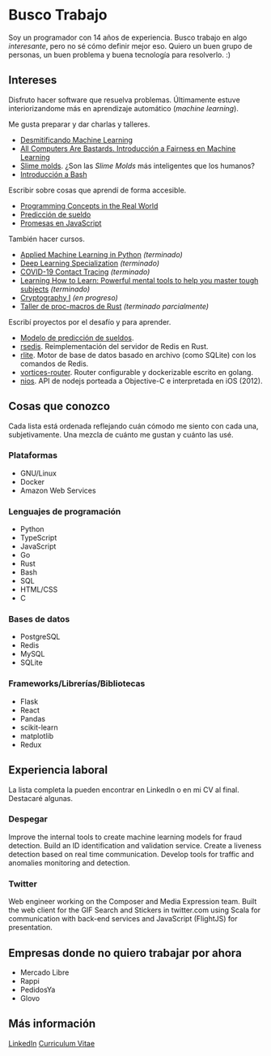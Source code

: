 # Busco Trabajo

Soy un programador con 14 años de experiencia. Busco trabajo en algo
_interesante_, pero no sé cómo definir mejor eso. Quiero un buen grupo de
personas, un buen problema y buena tecnología para resolverlo. :)

## Intereses

Disfruto hacer software que resuelva problemas. Últimamente estuve
interiorizandome más en aprendizaje automático (_machine learning_).

Me gusta preparar y dar charlas y talleres.

* [Desmitificando Machine Learning](https://www.youtube.com/watch?v=PuuPAZ6fiUk)
* [All Computers Are Bastards. Introducción a Fairness en Machine Learning](https://www.youtube.com/watch?v=y_y5HbMzmZk)
* [Slime molds](https://youtu.be/ogq1-WyPufg). ¿Son las _Slime Molds_ más inteligentes que los humanos?
* [Introducción a Bash](https://github.com/seppo0010/bash-intro.workshop)

Escribir sobre cosas que aprendí de forma accesible.

* [Programming Concepts in the Real World](https://seppo0010.github.io/pcitrw/)
* [Predicción de sueldo](https://github.com/seppo0010/sysarmy-sueldos-2020.1/blob/master/text/prediccion-de-sueldo/README.md)
* [Promesas en JavaScript](https://github.com/seppo0010/promises-js-explanation)

También hacer cursos.

* [Applied Machine Learning in Python](https://coursera.org/share/5a0484cb19ad729daa162304eef442f0) _(terminado)_
* [Deep Learning Specialization](https://www.coursera.org/account/accomplishments/specialization/AUDETGC487KH) _(terminado)_
* [COVID-19 Contact Tracing](https://coursera.org/share/457ba9c8bee4f9c8ecee7c31cf905340) _(terminado)_
* [Learning How to Learn: Powerful mental tools to help you master tough subjects](https://www.coursera.org/learn/learning-how-to-learn/) _(terminado)_
* [Cryptography I](https://www.coursera.org/learn/crypto/) _(en progreso)_
* [Taller de proc-macros de Rust](https://github.com/seppo0010/proc-macro-workshop) _(terminado parcialmente)_

Escribí proyectos por el desafío y para aprender.

* [Modelo de predicción de sueldos](https://seppo0010.github.io/sysarmy-sueldos-2020.1/).
* [rsedis](https://github.com/seppo0010/rsedis). Reimplementación del servidor de Redis en Rust.
* [rlite](https://github.com/seppo0010/rlite). Motor de base de datos basado en archivo (como SQLite) con los comandos de Redis.
* [vortices-router](https://github.com/seppo0010/vortices-router). Router configurable y dockerizable escrito en golang.
* [nios](https://github.com/seppo0010/nios). API de nodejs porteada a Objective-C e interpretada en iOS (2012).

## Cosas que conozco

Cada lista está ordenada reflejando cuán cómodo me siento con cada una,
subjetivamente. Una mezcla de cuánto me gustan y cuánto las usé.

### Plataformas

* GNU/Linux
* Docker
* Amazon Web Services

### Lenguajes de programación

* Python
* TypeScript
* JavaScript
* Go
* Rust
* Bash
* SQL
* HTML/CSS
* C

### Bases de datos

* PostgreSQL
* Redis
* MySQL
* SQLite

### Frameworks/Librerías/Bibliotecas

* Flask
* React
* Pandas
* scikit-learn
* matplotlib
* Redux

## Experiencia laboral

La lista completa la pueden encontrar en LinkedIn o en mi CV al final. Destacaré
algunas.

### Despegar

Improve the internal tools to create machine learning models for fraud
detection. Build an ID identification and validation service. Create a liveness
detection based on real time communication. Develop tools for traffic and
anomalies monitoring and detection.

### Twitter

Web engineer working on the Composer and Media Expression team. Built the web
client for the GIF Search and Stickers in twitter.com using Scala for
communication with back-end services and JavaScript (FlightJS) for presentation. 

## Empresas donde no quiero trabajar por ahora

* Mercado Libre
* Rappi
* PedidosYa
* Glovo

## Más información

[LinkedIn](https://www.linkedin.com/in/seppo0010/)
[Curriculum Vitae](cv_sebastian_waisbrot.pdf)
